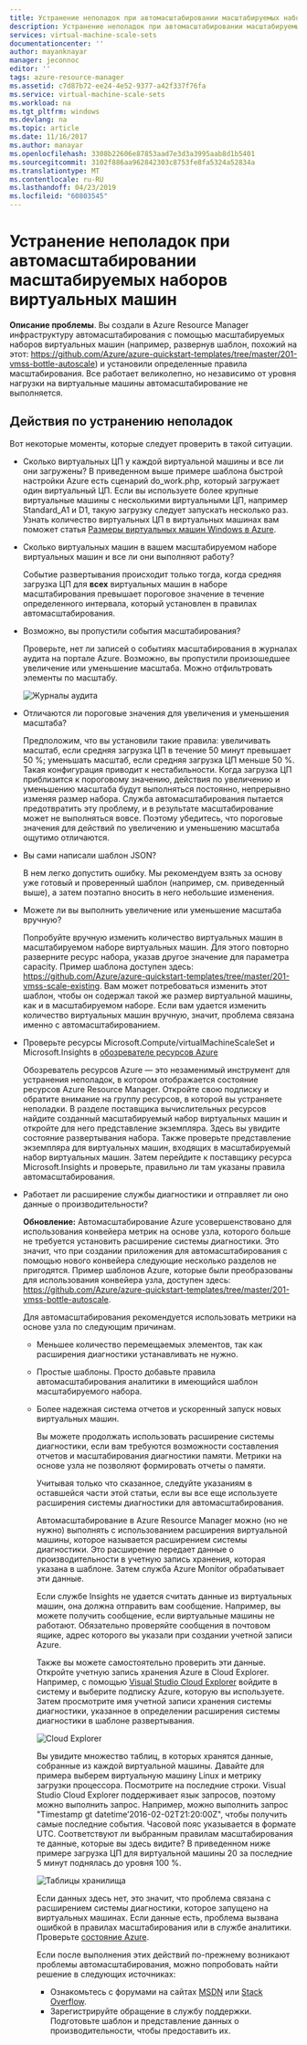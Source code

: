 ```yaml
---
title: Устранение неполадок при автомасштабировании масштабируемых наборов виртуальных машин | Документация Майкрософт
description: Устранение неполадок при автомасштабировании масштабируемых наборов виртуальных машин. Описание типичных проблем и способов их устранения.
services: virtual-machine-scale-sets
documentationcenter: ''
author: mayanknayar
manager: jeconnoc
editor: ''
tags: azure-resource-manager
ms.assetid: c7d87b72-ee24-4e52-9377-a42f337f76fa
ms.service: virtual-machine-scale-sets
ms.workload: na
ms.tgt_pltfrm: windows
ms.devlang: na
ms.topic: article
ms.date: 11/16/2017
ms.author: manayar
ms.openlocfilehash: 3308b22606e87853aad7e3d3a3995aab8d1b5401
ms.sourcegitcommit: 3102f886aa962842303c8753fe8fa5324a52834a
ms.translationtype: MT
ms.contentlocale: ru-RU
ms.lasthandoff: 04/23/2019
ms.locfileid: "60803545"
---
```

# <a name="troubleshooting-autoscale-with-virtual-machine-scale-sets"></a>Устранение неполадок при автомасштабировании масштабируемых наборов виртуальных машин
**Описание проблемы**. Вы создали в Azure Resource Manager инфраструктуру автомасштабирования с помощью масштабируемых наборов виртуальных машин (например, развернув шаблон, похожий на этот: https://github.com/Azure/azure-quickstart-templates/tree/master/201-vmss-bottle-autoscale) и установили определенные правила масштабирования. Все работает великолепно, но независимо от уровня нагрузки на виртуальные машины автомасштабирование не выполняется.

## <a name="troubleshooting-steps"></a>Действия по устранению неполадок
Вот некоторые моменты, которые следует проверить в такой ситуации.

* Сколько виртуальных ЦП у каждой виртуальной машины и все ли они загружены?
  В приведенном выше примере шаблона быстрой настройки Azure есть сценарий do_work.php, который загружает один виртуальный ЦП. Если вы используете более крупные виртуальные машины с несколькими виртуальными ЦП, например Standard_A1 и D1, такую загрузку следует запускать несколько раз. Узнать количество виртуальных ЦП в виртуальных машинах вам поможет статья [Размеры виртуальных машин Windows в Azure](../virtual-machines/windows/sizes.md?toc=%2fazure%2fvirtual-machines%2fwindows%2ftoc.json).
* Сколько виртуальных машин в вашем масштабируемом наборе виртуальных машин и все ли они выполняют работу?
  
    Событие развертывания происходит только тогда, когда средняя загрузка ЦП для **всех** виртуальных машин в наборе масштабирования превышает пороговое значение в течение определенного интервала, который установлен в правилах автомасштабирования.
* Возможно, вы пропустили события масштабирования?
  
    Проверьте, нет ли записей о событиях масштабирования в журналах аудита на портале Azure. Возможно, вы пропустили произошедшее увеличение или уменьшение масштаба. Можно отфильтровать элементы по масштабу.
  
    ![Журналы аудита][audit]
* Отличаются ли пороговые значения для увеличения и уменьшения масштаба?
  
    Предположим, что вы установили такие правила: увеличивать масштаб, если средняя загрузка ЦП в течение 50 минут превышает 50 %; уменьшать масштаб, если средняя загрузка ЦП меньше 50 %. Такая конфигурация приводит к нестабильности. Когда загрузка ЦП приблизится к пороговому значению, действия по увеличению и уменьшению масштаба будут выполняться постоянно, непрерывно изменяя размер набора. Служба автомасштабирования пытается предотвратить эту проблему, и в результате масштабирование может не выполняться вовсе. Поэтому убедитесь, что пороговые значения для действий по увеличению и уменьшению масштаба ощутимо отличаются.
* Вы сами написали шаблон JSON?
  
    В нем легко допустить ошибку. Мы рекомендуем взять за основу уже готовый и проверенный шаблон (например, см. приведенный выше), а затем поэтапно вносить в него небольшие изменения. 
* Можете ли вы выполнить увеличение или уменьшение масштаба вручную?
  
    Попробуйте вручную изменить количество виртуальных машин в масштабируемом наборе виртуальных машин. Для этого повторно разверните ресурс набора, указав другое значение для параметра capacity. Пример шаблона доступен здесь: https://github.com/Azure/azure-quickstart-templates/tree/master/201-vmss-scale-existing. Вам может потребоваться изменить этот шаблон, чтобы он содержал такой же размер виртуальной машины, как и в масштабируемом наборе. Если вам удается изменить количество виртуальных машин вручную, значит, проблема связана именно с автомасштабированием.
* Проверьте ресурсы Microsoft.Compute/virtualMachineScaleSet и Microsoft.Insights в [обозревателе ресурсов Azure](https://resources.azure.com/)
  
    Обозреватель ресурсов Azure — это незаменимый инструмент для устранения неполадок, в котором отображается состояние ресурсов Azure Resource Manager. Откройте свою подписку и обратите внимание на группу ресурсов, в которой вы устраняете неполадки. В разделе поставщика вычислительных ресурсов найдите созданный масштабируемый набор виртуальных машин и откройте для него представление экземпляра. Здесь вы увидите состояние развертывания набора. Также проверьте представление экземпляра для виртуальных машин, входящих в масштабируемый набор виртуальных машин. Затем перейдите к поставщику ресурса Microsoft.Insights и проверьте, правильно ли там указаны правила автомасштабирования.
* Работает ли расширение службы диагностики и отправляет ли оно данные о производительности?
  
    **Обновление:** Автомасштабирование Azure усовершенствовано для использования конвейера метрик на основе узла, которого больше не требуется установить расширение системы диагностики. Это значит, что при создании приложения для автомасштабирования с помощью нового конвейера следующие несколько разделов не пригодятся. Пример шаблонов Azure, которые были преобразованы для использования конвейера узла, доступен здесь: https://github.com/Azure/azure-quickstart-templates/tree/master/201-vmss-bottle-autoscale. 
  
    Для автомасштабирования рекомендуется использовать метрики на основе узла по следующим причинам.
  
  * Меньшее количество перемещаемых элементов, так как расширения диагностики устанавливать не нужно.
  * Простые шаблоны. Просто добавьте правила автомасштабирования аналитики в имеющийся шаблон масштабируемого набора.
  * Более надежная система отчетов и ускоренный запуск новых виртуальных машин.
    
    Вы можете продолжать использовать расширение системы диагностики, если вам требуются возможности составления отчетов и масштабирования диагностики памяти. Метрики на основе узла не позволяют формировать отчеты о памяти.
    
    Учитывая только что сказанное, следуйте указаниям в оставшейся части этой статьи, если вы все еще используете расширения системы диагностики для автомасштабирования.
    
    Автомасштабирование в Azure Resource Manager можно (но не нужно) выполнять с использованием расширения виртуальной машины, которое называется расширением системы диагностики. Это расширение передает данные о производительности в учетную запись хранения, которая указана в шаблоне. Затем служба Azure Monitor обрабатывает эти данные.
    
    Если службе Insights не удается считать данные из виртуальных машин, она должна отправить вам сообщение. Например, вы можете получить сообщение, если виртуальные машины не работают. Обязательно проверяйте сообщения в почтовом ящике, адрес которого вы указали при создании учетной записи Azure.
    
    Также вы можете самостоятельно проверить эти данные. Откройте учетную запись хранения Azure в Cloud Explorer. Например, с помощью [Visual Studio Cloud Explorer](https://visualstudiogallery.msdn.microsoft.com/aaef6e67-4d99-40bc-aacf-662237db85a2) войдите в систему и выберите подписку Azure, которую вы используете. Затем просмотрите имя учетной записи хранения системы диагностики, указанное в определении расширения системы диагностики в шаблоне развертывания.
    
    ![Cloud Explorer][explorer]
    
    Вы увидите множество таблиц, в которых хранятся данные, собранные из каждой виртуальной машины. Давайте для примера выберем виртуальную машину Linux и метрику загрузки процессора. Посмотрите на последние строки. Visual Studio Cloud Explorer поддерживает язык запросов, поэтому можно выполнить запрос. Например, можно выполнить запрос "Timestamp gt datetime’2016-02-02T21:20:00Z", чтобы получить самые последние события. Часовой пояс указывается в формате UTC. Соответствуют ли выбранным правилам масштабирования те данные, которые вы здесь видите? В приведенном ниже примере загрузка ЦП для виртуальной машины 20 за последние 5 минут поднялась до уровня 100 %.
    
    ![Таблицы хранилища][tables]
    
    Если данных здесь нет, это значит, что проблема связана с расширением системы диагностики, которое запущено на виртуальных машинах. Если данные есть, проблема вызвана ошибкой в правилах масштабирования или в службе аналитики. Проверьте [состояние Azure](https://azure.microsoft.com/status/).
    
    Если после выполнения этих действий по-прежнему возникают проблемы автомасштабирования, можно попробовать найти решение в следующих источниках: 
    * Ознакомьтесь с форумами на сайтах [MSDN](https://social.msdn.microsoft.com/forums/azure/home?forum=WAVirtualMachinesforWindows) или [Stack Overflow](https://stackoverflow.com/questions/tagged/azure). 
    * Зарегистрируйте обращение в службу поддержки. Подготовьте шаблон и представление данных о производительности, чтобы предоставить их.

[audit]: ./media/virtual-machine-scale-sets-troubleshoot/image3.png
[explorer]: ./media/virtual-machine-scale-sets-troubleshoot/image1.png
[tables]: ./media/virtual-machine-scale-sets-troubleshoot/image4.png
